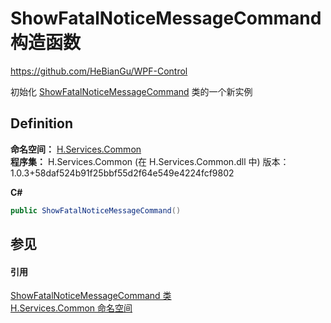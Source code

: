 # ShowFatalNoticeMessageCommand 构造函数
https://github.com/HeBianGu/WPF-Control

初始化 <a href="fcd9806d-0b32-200c-9c60-7c7783dfc697">ShowFatalNoticeMessageCommand</a> 类的一个新实例



## Definition
**命名空间：** <a href="b9cdd84f-6623-a51a-f53b-465103ced202">H.Services.Common</a>  
**程序集：** H.Services.Common (在 H.Services.Common.dll 中) 版本：1.0.3+58daf524b91f25bbf55d2f64e549e4224fcf9802

**C#**
``` C#
public ShowFatalNoticeMessageCommand()
```



## 参见


#### 引用
<a href="fcd9806d-0b32-200c-9c60-7c7783dfc697">ShowFatalNoticeMessageCommand 类</a>  
<a href="b9cdd84f-6623-a51a-f53b-465103ced202">H.Services.Common 命名空间</a>  
